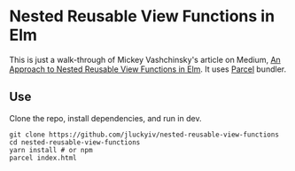 # Nested Reusable View Functions in Elm

This is just a walk-through of Mickey Vashchinsky's article on Medium, [An Approach to Nested Reusable View Functions in Elm](https://medium.com/@mickey.vip/an-approach-to-nested-reusable-view-functions-in-elm-a1531b9abaf3). It uses [Parcel](https://parceljs.org) bundler.

## Use

Clone the repo, install dependencies, and run in dev.

```shell
git clone https://github.com/jluckyiv/nested-reusable-view-functions
cd nested-reusable-view-functions
yarn install # or npm
parcel index.html
```
